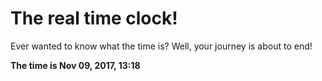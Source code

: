 # The real time clock!

Ever wanted to know what the time is? Well, your journey is about to end!

**The time is Nov 09, 2017, 13:18**